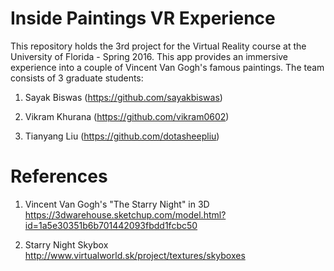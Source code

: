 # Inside Paintings VR Experience
This repository holds the 3rd project for the Virtual Reality course at the University of Florida - Spring 2016. This app provides an immersive experience into a couple of Vincent Van Gogh's famous paintings. The team consists of 3 graduate students:

1. Sayak Biswas (https://github.com/sayakbiswas)

2. Vikram Khurana (https://github.com/vikram0602)

3. Tianyang Liu (https://github.com/dotasheepliu)


# References
1. Vincent Van Gogh's "The Starry Night" in 3D
https://3dwarehouse.sketchup.com/model.html?id=1a5e30351b6b701442093fbdd1fcbc50

2. Starry Night Skybox
http://www.virtualworld.sk/project/textures/skyboxes
